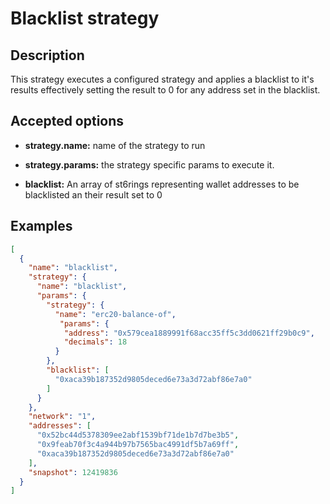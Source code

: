 # Blacklist strategy

## Description

This strategy executes a configured strategy and applies a blacklist to it's results effectively setting the result to 0 for any address set in the blacklist.

## Accepted options

- **strategy.name:** name of the strategy to run

- **strategy.params:** the strategy specific params to execute it.

- **blacklist:** An array of st6rings representing wallet addresses to be blacklisted an their result set to 0
  
## Examples

```json
[
  {
    "name": "blacklist",
    "strategy": {
      "name": "blacklist",
      "params": {
        "strategy": {
          "name": "erc20-balance-of",
           "params": {
            "address": "0x579cea1889991f68acc35ff5c3dd0621ff29b0c9",
            "decimals": 18
          }
        },
        "blacklist": [
          "0xaca39b187352d9805deced6e73a3d72abf86e7a0"
        ]
      }
    },
    "network": "1",
    "addresses": [
      "0x52bc44d5378309ee2abf1539bf71de1b7d7be3b5",
      "0x9feab70f3c4a944b97b7565bac4991df5b7a69ff",
      "0xaca39b187352d9805deced6e73a3d72abf86e7a0"
    ],
    "snapshot": 12419836
  }
]
```
